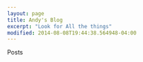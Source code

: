```yaml
---
layout: page
title: Andy's Blog
excerpt: "Look for All the things"
modified: 2014-08-08T19:44:38.564948-04:00
---
```


Posts


